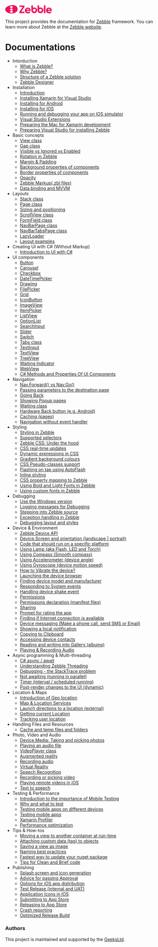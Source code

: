 <img src="assets/zebble-logo.svg" width="150">

This project provides the documentation for [Zebble](https://zebble.net/docs) framework. You can learn more about Zebble at the [Zebble website](https://zebble.net). 

Documentations
============
- Intorduction
  - [What is Zebble?](https://github.com/Geeksltd/Zebble.Docs/blob/master/introduction/what-is-zebble.md)
  - [Why Zebble?](https://github.com/Geeksltd/Zebble.Docs/blob/master/introduction/why-zebble.md)
  - [Structure of a Zebble solution](https://github.com/Geeksltd/Zebble.Docs/blob/master/introduction/structure-of-a-zebble-solution.md)
  - [Zebble Designer](https://github.com/Geeksltd/Zebble.Docs/blob/master/introduction/zebble-designer-uwp.md)
- Installation
  - [Introduction](https://github.com/Geeksltd/Zebble.Docs/blob/master/installation/introduction.md)
  - [Installing Xamarin for Visual Studio](https://github.com/Geeksltd/Zebble.Docs/blob/master/installation/installing-xamarin-for-visual-studio.md)
  - [Installing for Android](https://github.com/Geeksltd/Zebble.Docs/blob/master/installation/installing-for-android.md)
  - [Installing for IOS](https://github.com/Geeksltd/Zebble.Docs/blob/master/installation/installing-for-ios.md)
  - [Running and debugging your app on IOS simulator](https://github.com/Geeksltd/Zebble.Docs/blob/master/installation/running-and-debugging-your-app-on-ios-simulator.md)
  - [Visual Studio Extensions](https://github.com/Geeksltd/Zebble.Docs/blob/master/installation/visual-studio-extensions.md)
  - [Preparing the Mac for Xamarin development](https://github.com/Geeksltd/Zebble.Docs/blob/master/installation/preparing-the-mac-for-xamarin-development.md)
  - [Preparing Visual Studio for installing Zebble](https://github.com/Geeksltd/Zebble.Docs/blob/master/installation/preparing-visual-studio-for-installing-zebble.md)
- Basic concepts
  - [View class](https://github.com/Geeksltd/Zebble.Docs/blob/master/basic-concepts/view-class.md)
  - [Gap class](https://github.com/Geeksltd/Zebble.Docs/blob/master/basic-concepts/gap-class.md)
  - [Visible vs Ignored vs Enabled](https://github.com/Geeksltd/Zebble.Docs/blob/master/basic-concepts/visible-vs-ignored-vs-enabled.md)
  - [Rotation in Zebble](https://github.com/Geeksltd/Zebble.Docs/blob/master/basic-concepts/rotation-in-zebble.md)
  - [Margin & Padding](https://github.com/Geeksltd/Zebble.Docs/blob/master/basic-concepts/margin-padding.md)
  - [Background properties of components](https://github.com/Geeksltd/Zebble.Docs/blob/master/basic-concepts/background-properties-of-components.md)
  - [Border properties of components](https://github.com/Geeksltd/Zebble.Docs/blob/master/basic-concepts/border-properties-of-components.md)
  - [Opacity](https://github.com/Geeksltd/Zebble.Docs/blob/master/basic-concepts/opacity.md)
  - [Zebble Markup(.zbl files)](https://github.com/Geeksltd/Zebble.Docs/blob/master/basic-concepts/zebble-markup-zbl-files.md)
  - [Data binding and MVVM](https://github.com/Geeksltd/Zebble.Docs/blob/master/basic-concepts/data-binding-and-mvvm.md)
- Layouts
  - [Stack class](https://github.com/Geeksltd/Zebble.Docs/blob/master/layouts/stack-class.md)
  - [Page class](https://github.com/Geeksltd/Zebble.Docs/blob/master/layouts/page-class.md)
  - [Sizing and positioning](https://github.com/Geeksltd/Zebble.Docs/blob/master/layouts/sizing-and-positioning.md)
  - [ScrollView class](https://github.com/Geeksltd/Zebble.Docs/blob/master/layouts/scrollview-class.md)
  - [FormField class](https://github.com/Geeksltd/Zebble.Docs/blob/master/layouts/formfield-class.md)
  - [NavBarPage class](https://github.com/Geeksltd/Zebble.Docs/blob/master/layouts/navbarpage-class.md)
  - [NavBarTabsPage class](https://github.com/Geeksltd/Zebble.Docs/blob/master/layouts/navbartabspagettabs-class.md)
  - [LazyLoader](https://github.com/Geeksltd/Zebble.Docs/blob/master/layouts/lazyloader.md)
  - [Layout examples](https://github.com/Geeksltd/Zebble.Docs/blob/master/layouts/layout-examples.md)
- Creating UI with C# (Without Markup)
  - [Introduction to UI with C#](https://github.com/Geeksltd/Zebble.Docs/blob/master/introduction-to-ui-with-c/index.md)
- UI components
  - [Button](ui-components/button.md)
  - [Carousel](https://github.com/Geeksltd/Zebble.Carousel/blob/master/README.md)
  - [Checkbox](https://github.com/Geeksltd/Zebble.checkbox/blob/master/README.md)
  - [DateTimePicker](https://github.com/Geeksltd/Zebble.DateTimePicker/blob/master/README.md)
  - [Drawing](https://github.com/Geeksltd/Zebble.drawing/blob/master/README.md)
  - [FilePicker](https://github.com/Geeksltd/Zebble.filepicker/blob/master/README.md)
  - [Grid](https://github.com/Geeksltd/Zebble.grid/blob/master/README.md)
  - [IconButton](https://github.com/Geeksltd/Zebble.iconbutton/blob/master/README.md)
  - [ImageView](ui-components/imageview.md)
  - [ItemPicker](https://github.com/Geeksltd/Zebble.itempicker/blob/master/README.md)
  - [ListView](https://github.com/Geeksltd/Zebble.listview/blob/master/README.md)
  - [OptionList](https://github.com/Geeksltd/Zebble.optionslist/blob/master/README.md)
  - [SearchInput](https://github.com/Geeksltd/Zebble.searchinput/blob/master/README.md)
  - [Slider](https://github.com/Geeksltd/Zebble.slider/blob/master/README.md)
  - [Switch](https://github.com/Geeksltd/Zebble.switch/blob/master/README.md)
  - [Tabs class](https://github.com/Geeksltd/Zebble.NavBarTabs/blob/master/README.md)
  - [TextInput](ui-components/textinput.md)
  - [TextView](ui-components/textview.md)
  - [TreeView](https://github.com/Geeksltd/Zebble.Docs/blob/master/ui-components/treeview.md)
  - [Waiting Indicator](https://github.com/Geeksltd/Zebble.Docs/blob/master/ui-components/waiting-indicator.md)
  - [WebView](https://github.com/Geeksltd/Zebble.WebView/blob/master/README.md)
  - [C# Methods and Properties Of UI Components](https://github.com/Geeksltd/Zebble.Docs/blob/master/ui-components/c-methods-and-properties-of-ui-components.md)
- Navigation
  - [Nav.Forward() vs Nav.Go()](https://github.com/Geeksltd/Zebble.Docs/blob/master/navigation/navforward-vs-navgo.md)
  - [Passing parameters to the destination page](https://github.com/Geeksltd/Zebble.Docs/blob/master/navigation/passing-parameters-to-the-destination-page.md)
  - [Going Back](https://github.com/Geeksltd/Zebble.Docs/blob/master/navigation/going-back.md)
  - [Showing Popup pages](https://github.com/Geeksltd/Zebble.Docs/blob/master/navigation/showing-popup-pages.md)
  - [Waiting class](https://github.com/Geeksltd/Zebble.Docs/blob/master/navigation/waiting-class.md)
  - [Hardware Back button (e.g. Android)](https://github.com/Geeksltd/Zebble.Docs/blob/master/navigation/hardware-back-button-eg-android.md)
  - [Caching (pages)](https://github.com/Geeksltd/Zebble.Docs/blob/master/navigation/caching-pages.md)
  - [Navigation without event handler](https://github.com/Geeksltd/Zebble.Docs/blob/master/navigation/navigation-without-event-handler.md)
- Styling
  - [Styling in Zebble](https://github.com/Geeksltd/Zebble.Docs/blob/master/styling/styling-in-zebble.md)
  - [Supported selectors](https://github.com/Geeksltd/Zebble.Docs/blob/master/styling/supported-selectors.md)
  - [Zebble CSS: Under the hood](https://github.com/Geeksltd/Zebble.Docs/blob/master/styling/zebble-css-under-the-hood.md)
  - [CSS real-time updates](https://github.com/Geeksltd/Zebble.Docs/blob/master/styling/css-real-time-updates.md)
  - [Dynamic expressions in CSS](https://github.com/Geeksltd/Zebble.Docs/blob/master/styling/dynamic-expressions-in-css.md)
  - [Gradient background colours](https://github.com/Geeksltd/Zebble.Docs/blob/master/styling/gradient-background-colours.md)
  - [CSS Pseudo-classes support](https://github.com/Geeksltd/Zebble.Docs/blob/master/styling/css-pseudo-classes-support.md)
  - [Flashing on tap using AutoFlash](https://github.com/Geeksltd/Zebble.Docs/blob/master/styling/flashing-on-tap-using-autoflash.md)
  - [Inline styling](https://github.com/Geeksltd/Zebble.Docs/blob/master/styling/inline-styling.md)
  - [CSS property mapping to Zebble](https://github.com/Geeksltd/Zebble.Docs/blob/master/styling/css-property-mapping-to-zebble.md)
  - [Using Bold and Light Fonts in Zebble](https://github.com/Geeksltd/Zebble.Docs/blob/master/styling/using-bold-and-light-fonts-in-zebble.md)
  - [Using custom fonts in Zebble](https://github.com/Geeksltd/Zebble.Docs/blob/master/styling/using-custom-fonts-in-zebble.md)
- Debugging
  - [Use the Windows version](https://github.com/Geeksltd/Zebble.Docs/blob/master/debugging/use-the-windows-version.md)
  - [Logging messages for Debugging](https://github.com/Geeksltd/Zebble.Docs/blob/master/debugging/logging-messages-for-debugging.md)
  - [Stepping into Zebble source](https://github.com/Geeksltd/Zebble.Docs/blob/master/debugging/stepping-into-zebble-source.md)
  - [Exception handling in Zebble](https://github.com/Geeksltd/Zebble.Docs/blob/master/debugging/exception-handling-in-zebble.md)
  - [Debugging layout and styles](https://github.com/Geeksltd/Zebble.Docs/blob/master/debugging/debugging-layout-and-styles.md)
- Device & Environment
  - [Zebble Device API](https://github.com/Geeksltd/Zebble.Docs/blob/master/device-environment/zebble-device-api.md)
  - [Device.Screen and orientation (landscape | portrait)](https://github.com/Geeksltd/Zebble.Docs/blob/master/device-environment/devicescreen-and-orientation-landscape-portrait.md)
  - [Code that should run on a specific platform](https://github.com/Geeksltd/Zebble.Docs/blob/master/device-environment/code-that-should-run-on-a-specific-platform.md)
  - [Using Lamp (aka Flash, LED and Torch)](https://github.com/Geeksltd/Zebble.Torch/blob/master/README.md)
  - [Using Compass (Smooth compass)](https://github.com/Geeksltd/Zebble.SmoothCompass/blob/master/README.md)
  - [Using Accelerometer (device angle)](https://github.com/Geeksltd/Zebble.Sensors/blob/master/README.md#accelerometer-device-angle)
  - [Using Gyroscope (device motion speed)](https://github.com/Geeksltd/Zebble.Sensors/blob/master/README.md#gyroscope-device-motion-speed)
  - [How to Vibrate the device?](https://github.com/Geeksltd/Zebble.Vibration/blob/master/README.md)
  - [Launching the device browser](https://github.com/Geeksltd/Zebble.Docs/blob/master/device-environment/launching-the-device-browser.md)
  - [Finding device model and manufacturer](https://github.com/Geeksltd/Zebble.Docs/blob/master/device-environment/finding-device-model-and-manufacturer.md)
  - [Responding to System events](https://github.com/Geeksltd/Zebble.Docs/blob/master/device-environment/responding-to-system-events.md)
  - [Handling device shake event](https://github.com/Geeksltd/Zebble.Docs/blob/master/device-environment/handling-device-shake-event.md)
  - [Permissions](https://github.com/Geeksltd/Zebble.Docs/blob/master/device-environment/permissions.md)
  - [Permissions declaration (manifest files)](https://github.com/Geeksltd/Zebble.Docs/blob/master/device-environment/permissions-declaration-manifest-files.md)
  - [Sharing](https://github.com/Geeksltd/Zebble.Sharing/blob/master/README.md)
  - [Prompt for rating the app](https://github.com/Geeksltd/Zebble.Docs/blob/master/device-environment/prompt-for-rating-the-app.md)
  - [Finding if Internet connection is available](https://github.com/Geeksltd/Zebble.Docs/blob/master/device-environment/finding-if-internet-connection-is-available.md)
  - [Device messaging (Make a phone call, send SMS or Email)](https://github.com/Geeksltd/Zebble.Messaging/blob/master/README.md)
  - [Showing a local notification](https://github.com/Geeksltd/Zebble.LocalNotification/blob/master/README.md)
  - [Copying to Clipboard](https://github.com/Geeksltd/Zebble.Docs/blob/master/device-environment/copying-to-clipboard.md)
  - [Accessing device contacts](https://github.com/Geeksltd/Zebble.Contacts/blob/master/README.md)
  - [Reading and writing into Gallery (albums)](https://github.com/Geeksltd/Zebble.Docs/blob/master/device-environment/reading-and-writing-into-gallery-albums.md)
  - [Playing & Recording Audio](https://github.com/Geeksltd/Zebble.Audio/blob/master/README.md)
- Async programming & Multi-threading
  - [C# async / await](https://github.com/Geeksltd/Zebble.Docs/blob/master/async-programming-multi-threading/c-async-await.md)
  - [Understanding Zebble Threading](https://github.com/Geeksltd/Zebble.Docs/blob/master/async-programming-multi-threading/understanding-zebble-threading.md)
  - [Debugging - the StackTrace problem](https://github.com/Geeksltd/Zebble.Docs/blob/master/async-programming-multi-threading/debugging-the-stacktrace-problem.md)
  - [Not awaiting (running in parallel)](https://github.com/Geeksltd/Zebble.Docs/blob/master/async-programming-multi-threading/not-awaiting-running-in-parallel.md)
  - [Timer (interval / scheduled running)](https://github.com/Geeksltd/Zebble.Docs/blob/master/async-programming-multi-threading/timer-interval-scheduled-running.md)
  - [Post-render changes to the UI (dynamic)](https://github.com/Geeksltd/Zebble.Docs/blob/master/async-programming-multi-threading/post-render-changes-to-the-ui-dynamic.md)
- Location & Maps
  - [Introduction of Geo location](https://github.com/Geeksltd/Zebble.Docs/blob/master/location-maps/introduction-of-geo-location.md)
  - [Map & Location Services](https://github.com/Geeksltd/Zebble.Docs/blob/master/location-maps/map-location-services.md)
  - [Launch directions to a location (external)](https://github.com/Geeksltd/Zebble.Location/blob/master/README.md#launchdirections)
  - [Getting current Location](https://github.com/Geeksltd/Zebble.Location/blob/master/README.md#getcurrentposition)
  - [Tracking user location](https://github.com/Geeksltd/Zebble.Location/blob/master/README.md#tracking-user-location)
- Handling Files and Resources
  - [Cache and temp files and folders](https://github.com/Geeksltd/Zebble.Docs/blob/master/handling-files-and-resources/cache-and-temp-files-and-folders.md)
- Photo, Video and Audio
  - [Device.Media: Taking and picking photos](https://github.com/Geeksltd/Zebble.Media/blob/master/README.md)
  - [Playing an audio file](https://github.com/Geeksltd/Zebble.Audio/blob/master/README.md#play-audio)
  - [VideoPlayer class](https://github.com/Geeksltd/Zebble.VideoPlayer/blob/master/README.md)
  - [Augmented reality](https://github.com/Geeksltd/Zebble.AugmentedReality/blob/master/README.md)
  - [Recording audio](https://github.com/Geeksltd/Zebble.Audio/blob/master/README.md#record-audio)
  - [Virtual Reality](https://github.com/Geeksltd/Zebble.Docs/blob/master/media/virtual-reality.md)
  - [Speech Recognition](https://github.com/Geeksltd/Zebble.Speech/blob/master/README.md)
  - [Recording or picking video](https://github.com/Geeksltd/Zebble.Media/blob/master/README.md#taking-media)
  - [Playing remote videos in iOS](https://github.com/Geeksltd/Zebble.Docs/blob/master/media/playing-remote-videos-in-ios.md)
  - [Text to speech](https://github.com/Geeksltd/Zebble.Speech/blob/master/README.md#read-a-text) 
- Testing & Performance
  - [Introduction to the importance of Mobile Testing](https://github.com/Geeksltd/Zebble.Docs/blob/master/testing/introduction-to-the-importance-of-mobile-testing.md)
  - [Why and what to test](https://github.com/Geeksltd/Zebble.Docs/blob/master/testing/why-and-what-to-test.md)
  - [Testing mobile apps on different devices](https://github.com/Geeksltd/Zebble.Docs/blob/master/testing/testing-mobile-apps-on-different-devices.md)
  - [Testing mobile apps](https://github.com/Geeksltd/Zebble.Docs/blob/master/testing/testing-mobile-apps.md)
  - [Xamarin Profiler](https://github.com/Geeksltd/Zebble.Docs/blob/master/testing/xamarin-profiler.md)
  - [Performance optimization](https://github.com/Geeksltd/Zebble.Docs/blob/master/testing/performance-optimization.md)
- Tips & How-tos
  - [Moving a view to another container at run-time](https://github.com/Geeksltd/Zebble.Docs/blob/master/tips-howtos/moving-a-view-to-another-container-at-run-time.md)
  - [Attaching custom data (tag) to objects](https://github.com/Geeksltd/Zebble.Docs/blob/master/tips-howtos/attaching-custom-data-tag-to-objects.md)
  - [Saving a view as image](https://github.com/Geeksltd/Zebble.Docs/blob/master/tips-howtos/saving-a-view-as-image.md)
  - [Naming best practices](https://github.com/Geeksltd/Zebble.Docs/blob/master/tips-howtos/naming-best-practices.md)
  - [Fastest way to update your nuget package](https://github.com/Geeksltd/Zebble.Docs/blob/master/tips-howtos/fastest-way-to-update-your-nuget-package.md)
  - [Tips for Clean and Brief code ](https://github.com/Geeksltd/Zebble.Docs/blob/master/tips-howtos/tips-for-clean-and-brief-code.md)
- Publishing
  - [Splash screen and icon generation](https://github.com/Geeksltd/Zebble.Docs/blob/master/publishing/splash-screen-and-icon-generation.md)
  - [Advice for passing Approval](https://github.com/Geeksltd/Zebble.Docs/blob/master/publishing/advice-for-passing-approval.md)
  - [Options for iOS app distribution](https://github.com/Geeksltd/Zebble.Docs/blob/master/publishing/options-for-ios-app-distribution.md)
  - [Test Release (internal and UAT)](https://github.com/Geeksltd/Zebble.Docs/blob/master/publishing/test-release-internal-and-uat.md)
  - [Application Icons in IOS](https://github.com/Geeksltd/Zebble.Docs/blob/master/publishing/application-icons-in-ios.md)
  - [Submitting to App Store](https://github.com/Geeksltd/Zebble.Docs/blob/master/publishing/submitting-to-app-store.md)
  - [Releasing to App Store](https://github.com/Geeksltd/Zebble.Docs/blob/master/publishing/releasing-to-app-store.md)
  - [Crash reporting](https://github.com/Geeksltd/Zebble.Docs/blob/master/publishing/crash-reporting.md)
  - [Optimized Release Build](https://github.com/Geeksltd/Zebble.Docs/blob/master/publishing/optimized-release-build.md)
### Authors
This project is maintained and supported by the [GeeksLtd](https://www.geeks.ltd.uk).
